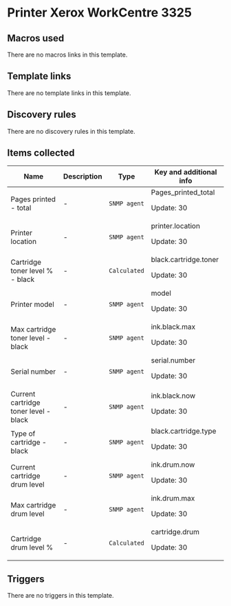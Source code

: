 # Printer Xerox WorkCentre 3325

## Macros used

There are no macros links in this template.

## Template links

There are no template links in this template.

## Discovery rules

There are no discovery rules in this template.

## Items collected

|Name|Description|Type|Key and additional info|
|----|-----------|----|----|
|Pages printed - total|<p>-</p>|`SNMP agent`|Pages_printed_total<p>Update: 30</p>|
|Printer location|<p>-</p>|`SNMP agent`|printer.location<p>Update: 30</p>|
|Cartridge toner level % - black|<p>-</p>|`Calculated`|black.cartridge.toner<p>Update: 30</p>|
|Printer model|<p>-</p>|`SNMP agent`|model<p>Update: 30</p>|
|Max cartridge toner level - black|<p>-</p>|`SNMP agent`|ink.black.max<p>Update: 30</p>|
|Serial number|<p>-</p>|`SNMP agent`|serial.number<p>Update: 30</p>|
|Current cartridge toner level - black|<p>-</p>|`SNMP agent`|ink.black.now<p>Update: 30</p>|
|Type of cartridge - black|<p>-</p>|`SNMP agent`|black.cartridge.type<p>Update: 30</p>|
|Current cartridge drum level|<p>-<p>|`SNMP agent`|ink.drum.now<p>Update: 30<p/>|
|Max cartridge drum level|<p>-<p>|`SNMP agent`|ink.drum.max<p>Update: 30<p/>|
|Cartridge drum level %|<p>-<p>|`Calculated`|cartridge.drum<p>Update: 30<p/>|


## Triggers

There are no triggers in this template.

